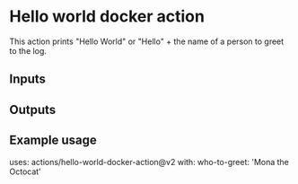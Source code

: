 # Hello world docker action

This action prints "Hello World" or "Hello" + the name of a person to greet to the log.

## Inputs

## Outputs

## Example usage

uses: actions/hello-world-docker-action@v2
with:
  who-to-greet: 'Mona the Octocat'
